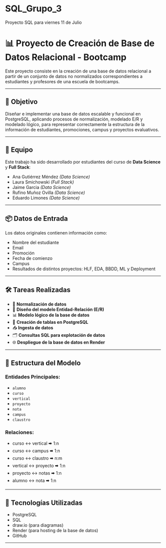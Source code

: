 # SQL_Grupo_3
Proyecto SQL  para viernes 11 de Julio

# 📊 Proyecto de Creación de Base de Datos Relacional - Bootcamp

Este proyecto consiste en la creación de una base de datos relacional a partir de un conjunto de datos no normalizados correspondientes a estudiantes y profesores de una escuela de bootcamps.

---

## 🧠 Objetivo

Diseñar e implementar una base de datos escalable y funcional en PostgreSQL, aplicando procesos de normalización, modelado E/R y modelado lógico, para representar correctamente la estructura de la información de estudiantes, promociones, campus y proyectos evaluativos.

---

## 👥 Equipo

Este trabajo ha sido desarrollado por estudiantes del curso de **Data Science** y **Full Stack**:

- Ana Gutiérrez Méndez *(Data Science)*
- Laura Smichowski *(Full Stack)*
- Jaime Garcia *(Data Science)*
- Rufino Muñoz Ovilla *(Data Science)*
- Eduardo Limones *(Data Science)*

---

## 📦 Datos de Entrada

Los datos originales contienen información como:

- Nombre del estudiante
- Email
- Promoción
- Fecha de comienzo
- Campus
- Resultados de distintos proyectos: HLF, EDA, BBDD, ML y Deployment

---

## 🛠 Tareas Realizadas

- 📌 **Normalización de datos**
- 📐 **Diseño del modelo Entidad-Relación (E/R)**
- 📊 **Modelo lógico de la base de datos**
- 🧱 **Creación de tablas en PostgreSQL**
- 📥 **Ingesta de datos**
- 🗂️ **Consultas SQL para explotación de datos**
- 🌐 **Despliegue de la base de datos en Render**

---

## 🧩 Estructura del Modelo

### Entidades Principales:
- `alumno`
- `curso`
- `vertical`
- `proyecto`
- `nota`
- `campus`
- `claustro`

### Relaciones:
- curso    ↔️ vertical 🠮 1:n
- curso    ↔️ campus   🠮 1:n
- curso    ↔️ claustro 🠮 n:m
- vertical ↔️ proyecto 🠮 1:n
- proyecto ↔️ notas    🠮 1:n
- alumno   ↔️ nota     🠮 1:n

---

## 🧪 Tecnologías Utilizadas

- PostgreSQL
- SQL
- draw.io (para diagramas)
- Render (para hosting de la base de datos)
- GitHub

---
